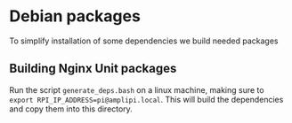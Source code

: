 # Debian packages
To simplify installation of some dependencies we build needed packages
## Building Nginx Unit packages
Run the script `generate_deps.bash` on a linux machine, making sure to `export RPI_IP_ADDRESS=pi@amplipi.local`. This will build the dependencies and copy them into this directory.

